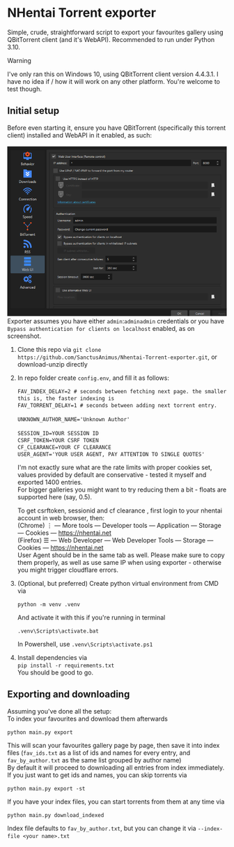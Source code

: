 # NHentai Torrent exporter
Simple, crude, straightforward script to export your favourites gallery using QBitTorrent client (and it's WebAPI).
Recommended to run under Python 3.10.

> [!WARNING]
> I've only ran this on Windows 10, using QBitTorrent client version 4.4.3.1. I have no idea if / how it will work on any other platform. You're welcome to test though.

## Initial setup
Before even starting it, ensure you have QBitTorrent (specifically this torrent client) installed and WebAPI in it enabled, as such:  

![img.png](img.png)
Exporter assumes you have either `admin`:`adminadmin` credentials or you have `Bypass authentication for clients on localhost` enabled, as on screenshot.

1. Clone this repo via `git clone https://github.com/SanctusAnimus/Nhentai-Torrent-exporter.git`, or download-unzip directly
2. In repo folder create `config.env`, and fill it as follows:
    ```env
    FAV_INDEX_DELAY=2 # seconds between fetching next page. the smaller this is, the faster indexing is
    FAV_TORRENT_DELAY=1 # seconds between adding next torrent entry. 
    
    UNKNOWN_AUTHOR_NAME='Unknown Author'
    
    SESSION_ID=YOUR SESSION ID
    CSRF_TOKEN=YOUR CSRF TOKEN
    CF_CLEARANCE=YOUR CF CLEARANCE
    USER_AGENT='YOUR USER AGENT, PAY ATTENTION TO SINGLE QUOTES'
    ```
    I'm not exactly sure what are the rate limits with proper cookies set, values provided by default are conservative - tested it myself and exported 1400 entries.  
    For bigger galleries you might want to try reducing them a bit - floats are supported here (say, 0.5).
    
    To get csrftoken, sessionid and cf clearance , first login to your nhentai account in web browser, then:  
    (Chrome) ⋮ — More tools — Developer tools — Application — Storage — Cookies — https://nhentai.net  
    (Firefox) ☰ — Web Developer — Web Developer Tools — Storage — Cookies — https://nhentai.net  
    User Agent should be in the same tab as well. Please make sure to copy them properly, as well as use same IP when using exporter - otherwise you might trigger cloudflare errors.

3. (Optional, but preferred) Create python virtual environment from CMD via
    ```
    python -m venv .venv
    ```
    And activate it with this if you're running in terminal
    ```
    .venv\Scripts\activate.bat
    ```
    In Powershell, use `.venv\Scripts\activate.ps1`  

4. Install dependencies via  
```pip install -r requirements.txt```  
You should be good to go.

## Exporting and downloading
Assuming you've done all the setup:  
To index your favourites and download them afterwards  
```
python main.py export
```
This will scan your favourites gallery page by page, then save it into index files (`fav_ids.txt` as a list of ids and names for every entry, and `fav_by_author.txt` as the same list grouped by author name)  
By default it will proceed to downloading all entries from index immediately.  
If you just want to get ids and names, you can skip torrents via  
```
python main.py export -st
```

If you have your index files, you can start torrents from them at any time via
```
python main.py download_indexed
```

Index file defaults to `fav_by_author.txt`, but you can change it via `--index-file <your name>.txt`

